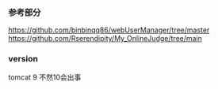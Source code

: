 ### 参考部分 
https://github.com/binbinqq86/webUserManager/tree/master
https://github.com/Rserendipity/My_OnlineJudge/tree/main
### version 
tomcat 9 不然10会出事
